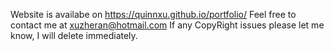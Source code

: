 Website is availabe on https://quinnxu.github.io/portfolio/
Feel free to contact me at xuzheran@hotmail.com
If any CopyRight issues please let me know, I will delete immediately. 

